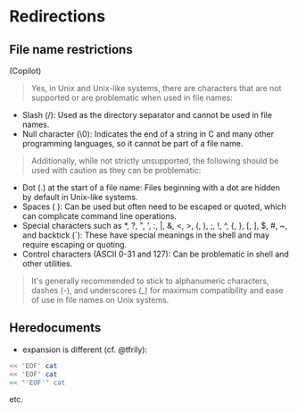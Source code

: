 # Redirections
## File name restrictions
(Copilot)
> Yes, in Unix and Unix-like systems, there are characters that are not supported or are problematic when used in file names:
- Slash (/): Used as the directory separator and cannot be used in file names.
- Null character (\0): Indicates the end of a string in C and many other programming languages, so it cannot be part of a file name.
>Additionally, while not strictly unsupported, the following should be used with caution as they can be problematic:
- Dot (.) at the start of a file name: Files beginning with a dot are hidden by default in Unix-like systems.
- Spaces ( ): Can be used but often need to be escaped or quoted, which can complicate command line operations.
- Special characters such as *, ?, ", ', :, |, &, <, >, (, ), ;, !, ^, {, }, [, ], $, #, ~, and backtick (`): These have special meanings in the shell and may require escaping or quoting.
- Control characters (ASCII 0-31 and 127): Can be problematic in shell and other utilities.
>It's generally recommended to stick to alphanumeric characters, dashes (-), and underscores (_) for maximum compatibility and ease of use in file names on Unix systems.

## Heredocuments
- expansion is different (cf. @tfrily): 
```bash
<< 'EOF' cat
<< 'EOF' cat
<< "'EOF'" cat
```
etc.
